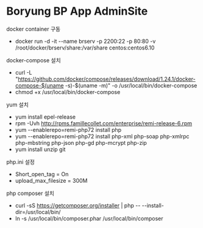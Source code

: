 # Boryung BP App AdminSite

docker container 구동
* docker run -d -it --name brserv -p 2200:22 -p 80:80 -v /root/docker/brserv/share:/var/share centos:centos6.10

docker-compose 설치
* curl -L "https://github.com/docker/compose/releases/download/1.24.1/docker-compose-$(uname -s)-$(uname -m)" -o /usr/local/bin/docker-compose
* chmod +x /usr/local/bin/docker-compose

yum 설치
* yum install epel-release
* rpm -Uvh http://rpms.famillecollet.com/enterprise/remi-release-6.rpm
* yum --enablerepo=remi-php72 install php
* yum --enablerepo=remi-php72 install php-xml php-soap php-xmlrpc php-mbstring php-json php-gd php-mcrypt php-zip 
* yum install unzip git

php.ini 설정
* Short_open_tag = On
* upload_max_filesize = 300M

php composer 설치
* curl -sS https://getcomposer.org/installer | php -- --install-dir=/usr/local/bin/
* ln -s /usr/local/bin/composer.phar /usr/local/bin/composer
